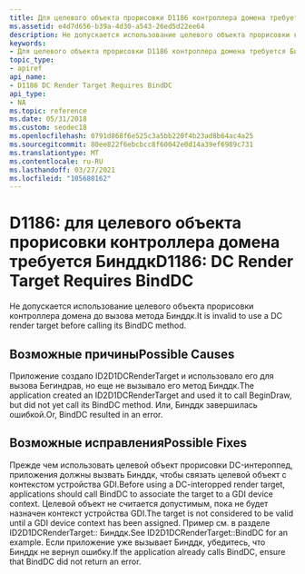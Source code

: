 ```yaml
---
title: Для целевого объекта прорисовки D1186 контроллера домена требуется Бинддк
ms.assetid: e4d7d656-b39a-4d30-a543-26ed5d22ee64
description: Не допускается использование целевого объекта прорисовки контроллера домена до вызова метода Бинддк.
keywords:
- Для целевого объекта прорисовки D1186 контроллера домена требуется Бинддк Direct2D
topic_type:
- apiref
api_name:
- D1186 DC Render Target Requires BindDC
api_type:
- NA
ms.topic: reference
ms.date: 05/31/2018
ms.custom: seodec18
ms.openlocfilehash: 0791d868f6e525c3a5bb220f4b23ad8b64ac4a25
ms.sourcegitcommit: 80ee822f6ebcbcc8f60042e0d14a39ef6989c731
ms.translationtype: MT
ms.contentlocale: ru-RU
ms.lasthandoff: 03/27/2021
ms.locfileid: "105680162"
---
```

# <a name="d1186-dc-render-target-requires-binddc"></a><span data-ttu-id="418b7-104">D1186: для целевого объекта прорисовки контроллера домена требуется Бинддк</span><span class="sxs-lookup"><span data-stu-id="418b7-104">D1186: DC Render Target Requires BindDC</span></span>

<span data-ttu-id="418b7-105">Не допускается использование целевого объекта прорисовки контроллера домена до вызова метода Бинддк.</span><span class="sxs-lookup"><span data-stu-id="418b7-105">It is invalid to use a DC render target before calling its BindDC method.</span></span>






 

## <a name="possible-causes"></a><span data-ttu-id="418b7-106">Возможные причины</span><span class="sxs-lookup"><span data-stu-id="418b7-106">Possible Causes</span></span>

<span data-ttu-id="418b7-107">Приложение создало ID2D1DCRenderTarget и использовало его для вызова Бегиндрав, но еще не вызывало его метод Бинддк.</span><span class="sxs-lookup"><span data-stu-id="418b7-107">The application created an ID2D1DCRenderTarget and used it to call BeginDraw, but did not yet call its BindDC method.</span></span> <span data-ttu-id="418b7-108">Или, Бинддк завершилась ошибкой.</span><span class="sxs-lookup"><span data-stu-id="418b7-108">Or, BindDC resulted in an error.</span></span>

## <a name="possible-fixes"></a><span data-ttu-id="418b7-109">Возможные исправления</span><span class="sxs-lookup"><span data-stu-id="418b7-109">Possible Fixes</span></span>

<span data-ttu-id="418b7-110">Прежде чем использовать целевой объект прорисовки DC-интероппед, приложения должны вызвать Бинддк, чтобы связать целевой объект с контекстом устройства GDI.</span><span class="sxs-lookup"><span data-stu-id="418b7-110">Before using a DC-interopped render target, applications should call BindDC to associate the target to a GDI device context.</span></span> <span data-ttu-id="418b7-111">Целевой объект не считается допустимым, пока не будет назначен контекст устройства GDI.</span><span class="sxs-lookup"><span data-stu-id="418b7-111">The target is not considered to be valid until a GDI device context has been assigned.</span></span> <span data-ttu-id="418b7-112">Пример см. в разделе ID2D1DCRenderTarget:: Бинддк.</span><span class="sxs-lookup"><span data-stu-id="418b7-112">See ID2D1DCRenderTarget::BindDC for an example.</span></span> <span data-ttu-id="418b7-113">Если приложение уже вызывает Бинддк, убедитесь, что Бинддк не вернул ошибку.</span><span class="sxs-lookup"><span data-stu-id="418b7-113">If the application already calls BindDC, ensure that BindDC did not return an error.</span></span>

 

 




